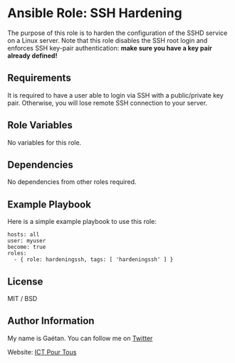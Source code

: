 Ansible Role: SSH Hardening
=========

The purpose of this role is to harden the configuration of the SSHD service on a Linux server.
Note that this role disables the SSH root login and enforces SSH key-pair authentication: **make sure you have a key pair already defined!**

Requirements
------------

It is required to have a user able to login via SSH with a public/private key pair. Otherwise, you will lose remote SSH connection to your server.

Role Variables
--------------

No variables for this role.

Dependencies
------------

No dependencies from other roles required.

Example Playbook
----------------

Here is a simple example playbook to use this role:

```
hosts: all
user: myuser
become: true
roles:
  - { role: hardeningssh, tags: [ 'hardeningssh' ] }
```

License
-------

MIT / BSD

Author Information
------------------

My name is Gaétan. You can follow me on [Twitter](https://twitter.com/gaetanict)

Website: [ICT Pour Tous](https://www.ictpourtous.com)
